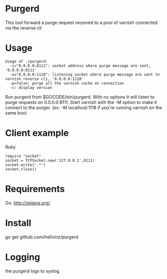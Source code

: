 Purgerd
=======

This tool forward a purge request received to a pool of varnish connected via the reverse cli

Usage
=====

```
Usage of ./purgerd: 
  -i="0.0.0.0:8111": socket address where purge message are sent, '0.0.0.0:8111'
  -o="0.0.0.0:1118": listening socket where purge message are sent to varnish reverse cli, '0.0.0.0:1118'
  -p=false: purge all the varnish cache on connection
  -v: display version
```

Run purgerd from $GOCODE/bin/purgerd. With no options it will listen to purge requests on 0.0.0.0:8111.
Start varnish with the -M option to make it connect to the purger. (ex: -M localhost:1118 if you're running varnish on the same box)

Client example
==============

Ruby
```
require "socket"
socket = TCPSocket.new('127.0.0.1',8111)
socket.write('.*')
socket.close()
```

Requirements
============

Go: http://golang.org/

Install
=======

go get github.com/hellvinz/purgerd

Logging
=======

the purgerd logs to syslog
